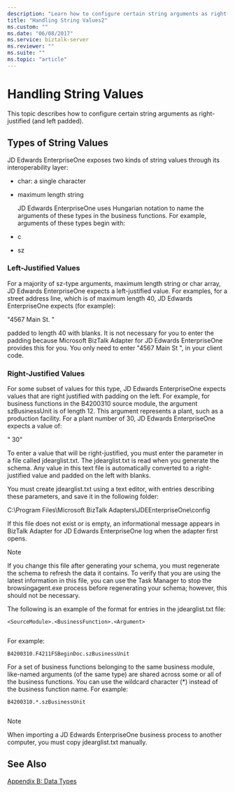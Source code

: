 ```yaml
---
description: "Learn how to configure certain string arguments as right-justified (and left padded) in JD Edwards EnterpriseOne."
title: "Handling String Values2"
ms.custom: ""
ms.date: "06/08/2017"
ms.service: biztalk-server
ms.reviewer: ""
ms.suite: ""
ms.topic: "article"
---
```

# Handling String Values

This topic describes how to configure certain string arguments as right-justified (and left padded).  
  
## Types of String Values  
 JD Edwards EnterpriseOne exposes two kinds of string values through its interoperability layer:  
  
- char: a single character  
  
- maximum length string  
  
  JD Edwards EnterpriseOne uses Hungarian notation to name the arguments of these types in the business functions. For example, arguments of these types begin with:  
  
- c  
  
- sz  
  
### Left-Justified Values  
 For a majority of sz-type arguments, maximum length string or char array, JD Edwards EnterpriseOne expects a left-justified value. For examples, for a street address line, which is of maximum length 40, JD Edwards EnterpriseOne expects (for example):  
  
 "4567 Main St.    "  
  
 padded to length 40 with blanks. It is not necessary for you to enter the padding because Microsoft BizTalk Adapter for JD Edwards EnterpriseOne provides this for you. You only need to enter "4567 Main St ", in your client code.  
  
### Right-Justified Values  
 For some subset of values for this type, JD Edwards EnterpriseOne expects values that are right justified with padding on the left. For example, for business functions in the B4200310 source module, the argument szBusinessUnit is of length 12. This argument represents a plant, such as a production facility. For a plant number of 30, JD Edwards EnterpriseOne expects a value of:  
  
 "           30"  
  
 To enter a value that will be right-justified, you must enter the parameter in a file called jdearglist.txt. The jdearglist.txt is read when you generate the schema. Any value in this text file is automatically converted to a right-justified value and padded on the left with blanks.  
  
 You must create jdearglist.txt using a text editor, with entries describing these parameters, and save it in the following folder:  
  
 C:\Program Files\Microsoft BizTalk Adapters\JDEEnterpriseOne\config  
  
 If this file does not exist or is empty, an informational message appears in BizTalk Adapter for JD Edwards EnterpriseOne log when the adapter first opens.  
  
> [!NOTE]
>  If you change this file after generating your schema, you must regenerate the schema to refresh the data it contains. To verify that you are using the latest information in this file, you can use the Task Manager to stop the browsingagent.exe process before regenerating your schema; however, this should not be necessary.  
  
 The following is an example of the format for entries in the jdearglist.txt file:  
  
```  
<SourceModule>.<BusinessFunction>.<Argument>  
  
```  
  
 For example:  
  
```  
B4200310.F4211FSBeginDoc.szBusinessUnit  
```  
  
 For a set of business functions belonging to the same business module, like-named arguments (of the same type) are shared across some or all of the business functions. You can use the wildcard character (*) instead of the business function name. For example:  
  
```  
B4200310.*.szBusinessUnit  
  
```  
  
> [!NOTE]
>  When importing a JD Edwards EnterpriseOne business process to another computer, you must copy jdearglist.txt manually.  
  
## See Also  
 [Appendix B: Data Types](../core/appendix-b-data-types.md)
